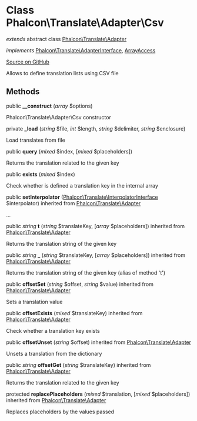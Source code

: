# Class **Phalcon\\Translate\\Adapter\\Csv**

*extends* abstract class [Phalcon\Translate\Adapter](/en/3.1.2/api/Phalcon_Translate_Adapter)

*implements* [Phalcon\Translate\AdapterInterface](/en/3.1.2/api/Phalcon_Translate_AdapterInterface), [ArrayAccess](http://php.net/manual/en/class.arrayaccess.php)

<a href="https://github.com/phalcon/cphalcon/blob/master/phalcon/translate/adapter/csv.zep" class="btn btn-default btn-sm">Source on GitHub</a>

Allows to define translation lists using CSV file

## Methods

public **__construct** (*array* $options)

Phalcon\\Translate\\Adapter\\Csv constructor

private **_load** (*string* $file, *int* $length, *string* $delimiter, *string* $enclosure)

Load translates from file

public **query** (*mixed* $index, [*mixed* $placeholders])

Returns the translation related to the given key

public **exists** (*mixed* $index)

Check whether is defined a translation key in the internal array

public **setInterpolator** ([Phalcon\Translate\InterpolatorInterface](/en/3.1.2/api/Phalcon_Translate_InterpolatorInterface) $interpolator) inherited from [Phalcon\Translate\Adapter](/en/3.1.2/api/Phalcon_Translate_Adapter)

...

public *string* **t** (*string* $translateKey, [*array* $placeholders]) inherited from [Phalcon\Translate\Adapter](/en/3.1.2/api/Phalcon_Translate_Adapter)

Returns the translation string of the given key

public *string* **_** (*string* $translateKey, [*array* $placeholders]) inherited from [Phalcon\Translate\Adapter](/en/3.1.2/api/Phalcon_Translate_Adapter)

Returns the translation string of the given key (alias of method 't')

public **offsetSet** (*string* $offset, *string* $value) inherited from [Phalcon\Translate\Adapter](/en/3.1.2/api/Phalcon_Translate_Adapter)

Sets a translation value

public **offsetExists** (*mixed* $translateKey) inherited from [Phalcon\Translate\Adapter](/en/3.1.2/api/Phalcon_Translate_Adapter)

Check whether a translation key exists

public **offsetUnset** (*string* $offset) inherited from [Phalcon\Translate\Adapter](/en/3.1.2/api/Phalcon_Translate_Adapter)

Unsets a translation from the dictionary

public *string* **offsetGet** (*string* $translateKey) inherited from [Phalcon\Translate\Adapter](/en/3.1.2/api/Phalcon_Translate_Adapter)

Returns the translation related to the given key

protected **replacePlaceholders** (*mixed* $translation, [*mixed* $placeholders]) inherited from [Phalcon\Translate\Adapter](/en/3.1.2/api/Phalcon_Translate_Adapter)

Replaces placeholders by the values passed